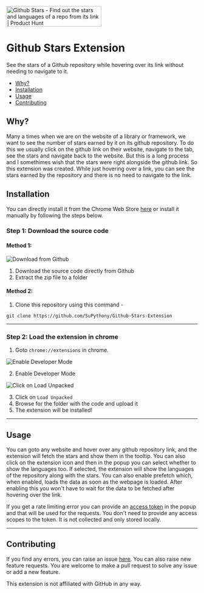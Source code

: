 <a href="https://www.producthunt.com/posts/github-stars-2?utm_source=badge-featured&utm_medium=badge&utm_souce=badge-github&#0045;stars&#0045;2" target="_blank"><img src="https://api.producthunt.com/widgets/embed-image/v1/featured.svg?post_id=351360&theme=light" alt="Github&#0032;Stars - Find&#0032;out&#0032;the&#0032;stars&#0032;and&#0032;languages&#0032;of&#0032;a&#0032;repo&#0032;from&#0032;its&#0032;link | Product Hunt" style="width: 250px; height: 54px;" width="250" height="54" /></a>

# Github Stars Extension

See the stars of a Github repository while hovering over its link without needing to navigate to it.

- <a href="#why">Why?</a>
- <a href="#installation">Installation</a>
- <a href="#usage">Usage</a>
- <a href="#contributing">Contributing</a>


## Why?

Many a times when we are on the website of a library or framework, we want to see the number of stars earned by it on its github repository. To do this we usually click on the github link on their website, navigate to the tab, see the stars and navigate back to the website. But this is a long process and I somethimes wish that the stars were right alongside the github link. So this extension was created. While just hovering over a link, you can see the stars earned by the repository and there is no need to navigate to the link.

## Installation

You can directly install it from the Chrome Web Store [here](https://chrome.google.com/webstore/detail/github-stars/gppcomlihamjbakpnjafgmolpieofdmm) or install it manually by following the steps below.

### Step 1: Download the source code

#### Method 1:

![Download from Github](https://user-images.githubusercontent.com/67601246/150910674-61ad2887-44ce-4758-ad77-4570fdbe83d4.JPG)
1. Download the source code directly from Github
2. Extract the zip file to a folder

#### Method 2:

1. Clone this repository using this command - 
```
git clone https://github.com/SuPythony/Github-Stars-Extension
```
---
### Step 2: Load the extension in chrome

1. Goto `chrome://extensions` in chrome.

![Enable Developer Mode](https://user-images.githubusercontent.com/67601246/150910697-3f1215da-6806-4e99-a587-22fe0bb38810.png)

2. Enable Developer Mode

![Click on Load Unpacked](https://user-images.githubusercontent.com/67601246/150910727-5c46186a-7677-4d67-b146-56664c72b971.JPG)

3. Click on `Load Unpacked`
4. Browse for the folder with the code and upload it
5. The extension will be installed!

---

## Usage

You can goto any website and hover over any github repository link, and the extension will fetch the stars and show them in the tooltip. You can also click on the extension icon and then in the popup you can select whether to show the languages too. If selected, the extension will show the languages of the repository along with the stars. You can also enable prefetch which, when enabled, loads the data as soon as the webpage is loaded. After enabling this you won't have to wait for the data to be fetched after hovering over the link.

If you get a rate limiting error you can provide an [access token](https://docs.github.com/en/authentication/keeping-your-account-and-data-secure/creating-a-personal-access-token) in the popup and that will be used for the requests. You don't need to provide any access scopes to the token. It is not collected and only stored locally.

---

## Contributing

If you find any errors, you can raise an issue [here](https://github.com/SuPythony/Github-Stars-Extension/issues). You can also raise new feature requests. You are welcome to make a pull request to solve any issue or add a new feature.

This extension is not affiliated with GitHub in any way.

